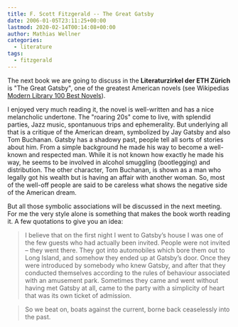 ```yaml
---
title: F. Scott Fitzgerald -- The Great Gatsby
date: 2006-01-05T23:11:25+00:00
lastmod: 2020-02-14T00:14:08+00:00
author: Mathias Wellner
categories:
  - literature
tags:
  - fitzgerald
---
```

The next book we are going to discuss in the **Literaturzirkel der ETH Zürich** is "The Great Gatsby", one of the greatest American novels (see Wikipedias [Modern Library 100 Best Novels](https://en.wikipedia.org/wiki/Modern_Library_List_of_Best_20th-Century_Novels)).
<!--more-->

I enjoyed very much reading it, the novel is well-written and has a nice melancholic undertone. The "roaring 20s" come to live, with splendid parties, Jazz music, spontanuous trips and ephemerality. But underlying all that is a critique of the American dream, symbolized by Jay Gatsby and also Tom Buchanan. Gatsby has a shadowy past, people tell all sorts of stories about him. From a simple background he made his way to become a well-known and respected man. While it is not known how exactly he made his way, he seems to be involved in alcohol smuggling (bootlegging) and distribution. The other character, Tom Buchanan, is shown as a man who legally got his wealth but is having an affair with another woman. So, most of the well-off people are said to be careless what shows the negative side of the American dream.

But all those symbolic associations will be discussed in the next meeting. For me the very style alone is something that makes the book worth reading it. A few quotations to give you an idea:

> I believe that on the first night I went to Gatsby&#8217;s house I was one of the few guests who had actually been invited. People were not invited &#8211; they went there. They got into automobiles which bore them out to Long Island, and somehow they ended up at Gatsby&#8217;s door. Once they were introduced by somebody who knew Gatsby, and after that they conducted themselves according to the rules of behaviour associated with an amusement park. Sometimes they came and went without having met Gatsby at all, came to the party with a simplicity of heart that was its own ticket of admission. 

> So we beat on, boats against the current, borne back ceaselessly into the past.